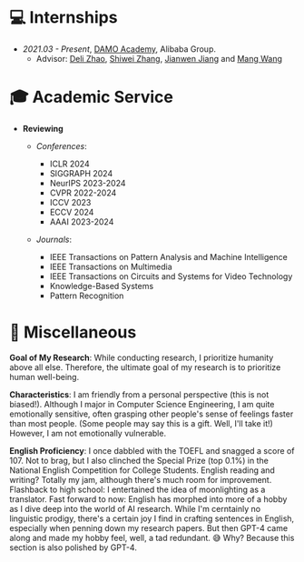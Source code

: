 # 💻 Internships
- *2021.03 - Present*, [DAMO Academy](https://damo.alibaba.com/), Alibaba Group.
  - Advisor: [Deli Zhao](https://zhaodeli.github.io/), [Shiwei Zhang](https://scholar.google.com/citations?user=ZO3OQ-8AAAAJ&hl=en&oi=ao), [Jianwen Jiang](https://scholar.google.com/citations?user=37gvStUAAAAJ&hl=en) and [Mang Wang](https://scholar.google.com/citations?user=igKgaDwAAAAJ&hl=en&oi=sra)

# 🎓 Academic Service
- **Reviewing**  
  - *Conferences*: 
    - ICLR 2024
    - SIGGRAPH 2024
    - NeurIPS 2023-2024  
    - CVPR 2022-2024  
    - ICCV 2023
    - ECCV 2024
    - AAAI 2023-2024  

  - *Journals*:
    - IEEE Transactions on Pattern Analysis and Machine Intelligence     
    - IEEE Transactions on Multimedia
    - IEEE Transactions on Circuits and Systems for Video Technology
    - Knowledge-Based Systems
    - Pattern Recognition

# 💬 Miscellaneous

**Goal of My Research**:
While conducting research, I prioritize humanity above all else. Therefore, the ultimate goal of my research is to prioritize human well-being.

**Characteristics**:
I am friendly from a personal perspective (this is not biased!).
Although I major in Computer Science Engineering, I am quite emotionally sensitive, often grasping other people's sense of feelings faster than most people. (Some people may say this is a gift. Well, I'll take it!)
However, I am not emotionally vulnerable.

**English Proficiency**: 
I once dabbled with the TOEFL and snagged a score of 107. Not to brag, but I also clinched the Special Prize (top 0.1%) in the National English Competition for College Students. English reading and writing? Totally my jam, although there's much room for improvement. Flashback to high school: I entertained the idea of moonlighting as a translator. Fast forward to now: English has morphed into more of a hobby as I dive deep into the world of AI research. While I'm cerntainly no linguistic prodigy, there's a certain joy I find in crafting sentences in English, especially when penning down my research papers. But then GPT-4 came along and made my hobby feel, well, a tad redundant. 😅 Why? Because this section is also polished by GPT-4.



<!-- 
# 📖 Educations
- *2019.06 - 2022.04 (now)*, Master, Zhejiang University, Hangzhou.
- *2015.09 - 2019.06*, Undergraduate, Chu Kochen Honors College, Zhejiang Univeristy, Hangzhou.
- *2012.09 - 2015.06*, Luqiao Middle School, Taizhou.

# 💬 Invited Talks
- *2022.02*, Hosted MLNLP seminar \| [\[Video\]](https://www.bilibili.com/video/BV1wF411x7qh)
- *2021.06*, Audio & Speech Synthesis, Huawei internal talk
- *2021.03*, Non-autoregressive Speech Synthesis, PaperWeekly & biendata \| [\[video\]](https://www.bilibili.com/video/BV1uf4y1t7Hr/)
- *2020.12*, Non-autoregressive Speech Synthesis, Huawei Noah's Ark Lab internal talk

# 💻 Internships
- *2019.05 - 2020.02*, [EnjoyMusic](https://enjoymusic.ai/), Hangzhou.
- *2019.02 - 2019.05*, [YiWise](https://www.yiwise.com/), Hangzhou.
- *2018.08 - 2019.02*, [MSRA, machine learning Group](https://www.microsoft.com/en-us/research/group/machine-learning-research-group/), Beijing.
- *2018.01 - 2018.06*, [NetEase, AI department](https://hr.163.com/zc/12-ai/index.html), Hangzhou.
- *2017.08 - 2018.12*, DashBase (acquired by [Cisco](https://blogs.cisco.com/news/349511)), Hangzhou. -->
